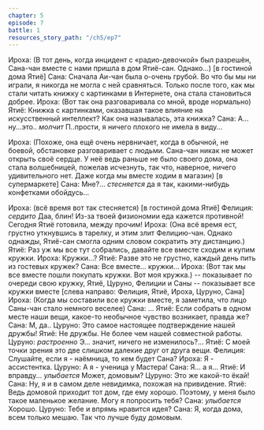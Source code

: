```yaml
---
chapter: 5
episode: 7
battle: 1
resources_story_path: "/ch5/ep7"
---
```

Ироха: (В тот день, когда инцидент с «радио-девочкой» был разрешён, Сана-чан вместе с нами пришла в дом Ятиё-сан. Однако...)
[в гостиной дома Ятиё]
Сана: Сначала Аи-чан была о-очень грубой. Во что бы мы ни играли, я никогда не могла с ней сравняться. Только после того, как мы стали читать книжку с картинками в Интернете, она стала становиться добрее.
Ироха: (Вот так она разговаривала со мной, вроде нормально)
Ятиё: Книжка с картинками, оказавшая такое влияние на искусственный интеллект? Как она называлась, эта книжка?
Сана: А... ну...это.. *молчит* П..прости, я ничего плохого не имела в виду...

Ироха: (Похоже, она ещё очень нервничает, когда в обычной, не боевой, обстановке разговаривает с людьми. Сана-чан никак не может открыть своё сердце. У неё ведь раньше не было своего дома, она стала волшебницей, пожелав исчезнуть, так что, наверное, ничего удивительного нет. Даже когда мы вместе ходим в магазин)
[в супермаркете]
Сана: Мне?... *стесняется* да я так, какими-нибудь конфетками обойдусь...

Ироха: (всё время вот так стесняется)
[в гостиной дома Ятиё]
Фелиция: *сердито* Даа, блин! Из-за твоей физиономии еда кажется противной! Сегодня Ятиё готовила, между прочим!
Ироха: (Она всё время ест, грустно уткнувшись в тарелку, и этим злит Фелицию-чан. Однако однажды, Ятиё-сан смогла одним словом сократить эту дистанцию.)
Ятиё: Раз уж мы все тут собрались, давайте все вместе сходим и купим кружки.
Ироха: Кружки...?
Ятиё: Разве это не грустно, каждый день пить из гостевых кружек?
Сана: Все вместе... кружки...
Ироха: (Вот так мы все вместе пошли покупать кружки. Вот моя кружка.)
-- показывает по очереди свою кружку, Ятиё, Цуруно, Фелиции и Саны
-- показывает все кружки вместе
[слева направо: Фелиция, Ятиё, Ироха, Цуруно, Сана]
Ироха: (Когда мы составили все кружки вместе, я заметила, что лицо Саны-чан стало немного веселее)
Сана: ...
Ятиё: Если собрать в одном месте наши вещи, какое-то необычное чувство возникает, правда же?
Сана: М, да..
Цуруно: Это самое настоящее подтверждение нашей дружбы!
Ятиё: Не дружбы. Не более чем нашей совместной работы.
Цуруно: *растроенно* Э... значит, ничего не изменилось?...
Ятиё: С моей точки зрения это две слишком далекие друг от друга вещи.
Фелиция: Слушайте, если я - наёмница, то кем будет Сана?
Ироха: Я - ассистентка.
Цуруно: А я - ученица у Мастера!
Сана: Я... а я...
Ятиё: И вправду... *улыбается* Может, домовым?
Цуруно: Это же какой-то ёкай!
Сана: Ну, я и в самом деле невидимка, похожая на привидение.
Ятиё: Ведь домовой приходит тот дом, где ему хорошо. Поэтому, у меня было такое маленькое желание. Могу я попросить тебя?
Сана: *улыбается* Хорошо.
Цуруно: Тебе и впрямь нравится идея?
Сана: Я, когда дома, всем только мешаю. Так что лучше буду домовым.
